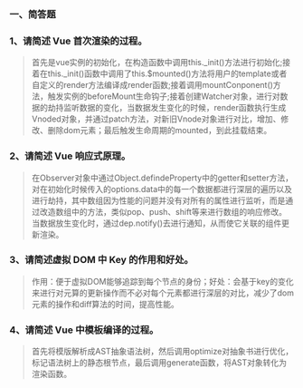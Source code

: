 ### 一、简答题

### 1、请简述 Vue 首次渲染的过程。
> 首先是vue实例的初始化，在构造函数中调用this._init()方法进行初始化;接着在this._init()函数中调用了this.$mounted()方法将用户的template或者自定义的render方法编译成render函数;接着调用mountConponent()方法，触发实例的beforeMount生命钩子;接着创建Watcher对象，进行对数据的劫持监听数据的变化，当数据发生变化的时候，render函数执行生成Vnoded对象，并通过patch方法，对新旧Vnode对象进行对比，增加、修改、删除dom元素；最后触发生命周期的mounted，到此挂载结束。

### 2、请简述 Vue 响应式原理。
> 在Observer对象中通过Object.defindeProperty中的getter和setter方法，对在初始化时候传入的options.data中的每一个数据都进行深层的遍历以及进行劫持，其中数组因为性能的问题并没有对所有的属性进行监听，而是通过改造数组中的方法，类似pop、push、shift等来进行数组的响应修改。当数据放生变化时，通过dep.notify()去进行通知，从而使它关联的组件更新渲染。

### 3、请简述虚拟 DOM 中 Key 的作用和好处。
> 作用：便于虚拟DOM能够追踪到每个节点的身份；好处：会基于key的变化来进行对元算的更新操作而不必对每个元素都进行深层的对比，减少了dom元素的操作和diff算法的时间，提高性能。

### 4、请简述 Vue 中模板编译的过程。
> 首先将模版解析成AST抽象语法树，然后调用optimize对抽象书进行优化，标记语法树上的静态根节点，最后调用generate函数，将AST对象转化为渲染函数。
